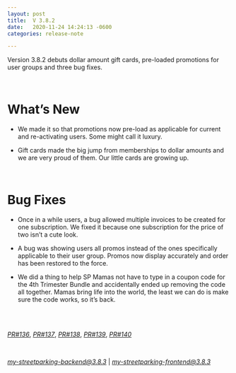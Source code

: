 ```yaml
---
layout: post
title:  V 3.8.2
date:   2020-11-24 14:24:13 -0600
categories: release-note

---
```

Version 3.8.2 debuts dollar amount gift cards, pre-loaded promotions for user groups and three bug fixes. 

<br/>


# What’s New
- We made it so that promotions now pre-load as applicable for current and re-activating users. Some might call it luxury.

- Gift cards made the big jump from memberships to dollar amounts and we are very proud of them. Our little cards are growing up. 

<br/>

# Bug Fixes
- Once in a while users, a bug allowed multiple invoices to be created for one subscription. We fixed it because one subscription for the price of two isn’t a cute look. 

- A bug was showing users all promos instead of the ones specifically applicable to their user group. Promos now display accurately and order has been restored to the force. 

- We did a thing to help SP Mamas not have to type in a coupon code for the 4th Trimester Bundle and accidentally ended up removing the code all together. Mamas bring life into the world, the least we can do is make sure the code works, so it’s back. 


<br/>
  

<br/>


*[PR#136](https://github.com/streetparking/my-streetparking/pull/136)*, *[PR#137](https://github.com/streetparking/my-streetparking/pull/137)*, *[PR#138](https://github.com/streetparking/my-streetparking/pull/138)*, *[PR#139](https://github.com/streetparking/my-streetparking/pull/139)*, *[PR#140](https://github.com/streetparking/my-streetparking/pull/140)*
  

<br/>

 *[my-streetparking-backend@3.8.3](https://github.com/streetparking/my-streetparking/blob/development/packages/my-streetparking-backend/CHANGELOG.md)* \| *[my-streetparking-frontend@3.8.3](https://github.com/streetparking/my-streetparking/blob/development/packages/my-streetparking-frontend/CHANGELOG.md)* 



 
 
 